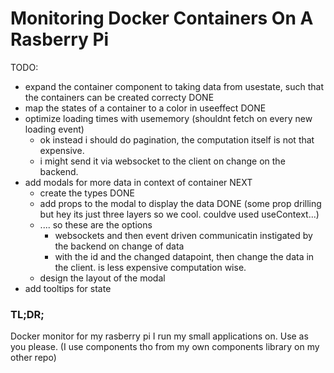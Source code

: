 # Monitoring Docker Containers On A Rasberry Pi

TODO:
- expand the container component to taking data from  usestate, such that the containers can be created correcty DONE
- map the states of a container to a color in useeffect DONE
- optimize loading times with usememory  (shouldnt fetch on every new loading event) 
    - ok instead i should do pagination, the computation itself is not that expensive.
    - i might send it via websocket to the client on change on the backend.
- add modals for more data in context of container NEXT
    - create the types DONE
    - add props to the modal to display the data DONE (some prop drilling but hey its just three layers so we cool. couldve used useContext...)
    - .... so these are the options
        - websockets and then event driven communicatin instigated by the backend on change of data 
        - with the id and the changed datapoint, then change the data in the client. is less expensive computation wise.
    - design the layout of the modal
- add tooltips for state


### TL;DR;
Docker monitor for my rasberry pi I run my small applications on. 
Use as you please. (I use components tho from my own components library on my other repo)